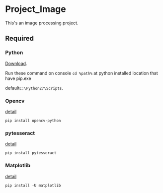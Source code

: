 # Project_Image
This's an image processing project.
## Required
### Python
[Download](https://www.python.org/downloads/).

Run these command on console `cd %path%` at python installed location that have pip.exe

default`C:\Python27\Scripts`.
### Opencv
[detail](https://pypi.org/project/opencv-contrib-python/)
```
pip install opencv-python
```
### pytesseract
[detail](https://pypi.org/project/pytesseract/)
```
pip install pytesseract
```
### Matplotlib
[detail](https://matplotlib.org/3.1.1/users/installing.html)
```
pip install -U matplotlib
```
